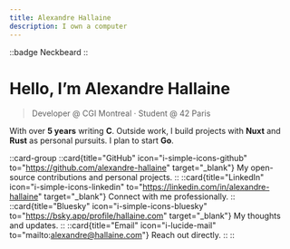 ```yaml
---
title: Alexandre Hallaine
description: I own a computer
---
```


::badge
Neckbeard
::

# Hello, I’m Alexandre Hallaine

> Developer @ CGI Montreal · Student @ 42 Paris

With over **5 years** writing **C**.
Outside work, I build projects with **Nuxt** and **Rust** as personal pursuits.
I plan to start **Go**.

::card-group
::card{title="GitHub" icon="i-simple-icons-github" to="https://github.com/alexandre-hallaine" target="_blank"}
My open-source contributions and personal projects.
::
::card{title="LinkedIn" icon="i-simple-icons-linkedin" to="https://linkedin.com/in/alexandre-hallaine" target="_blank"}
Connect with me professionally.
::
::card{title="Bluesky" icon="i-simple-icons-bluesky" to="https://bsky.app/profile/hallaine.com" target="_blank"}
My thoughts and updates.
::
::card{title="Email" icon="i-lucide-mail" to="mailto:alexandre@hallaine.com"}
Reach out directly.
::
::
